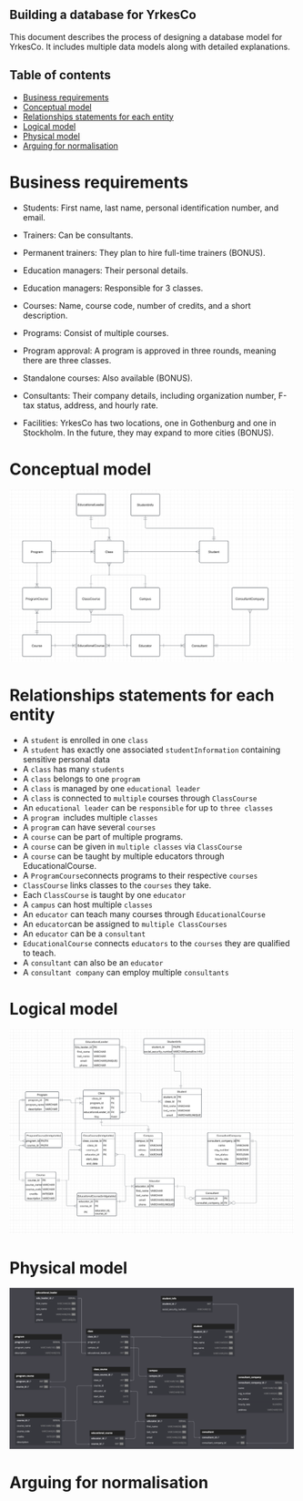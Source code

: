 ## Building a database for YrkesCo

This document describes the process of designing a database model for YrkesCo. It includes multiple data models along with detailed explanations.

## Table of contents
- [Business requirements](#business-requirements)
- [Conceptual model](#conceptual-model)
- [Relationships statements for each entity](#relationships-statements-for-each-entity)
- [Logical model](#logical-model)
- [Physical model](#physical-model)
- [Arguing for normalisation](#arguing-for-normalisation)

# Business requirements

- Students: First name, last name, personal identification number, and email.

- Trainers: Can be consultants.

- Permanent trainers: They plan to hire full-time trainers (BONUS).

- Education managers: Their personal details.

- Education managers: Responsible for 3 classes.

- Courses: Name, course code, number of credits, and a short description.

- Programs: Consist of multiple courses.

- Program approval: A program is approved in three rounds, meaning there are three classes.

- Standalone courses: Also available (BONUS).

- Consultants: Their company details, including organization number, F-tax status, address, and hourly rate.

- Facilities: YrkesCo has two locations, one in Gothenburg and one in Stockholm. In the future, they may expand to more cities (BONUS).

# Conceptual model

<img src = "./yh_labb_assets/conceptual_diagram.png" width=500>

# Relationships statements for each entity

- A `student` is enrolled in one `class`
- A `student` has exactly one associated `studentInformation` containing sensitive personal data
- A `class` has many `students`
- A `class` belongs to one `program`
- A `class` is managed by one `educational leader`
- A `class` is connected to `multiple` courses through `ClassCourse`
- An `educational leader` can be `responsible` for up to `three classes`
- A `program `includes multiple `classes`
- A `program` can have several `courses`
- A `course` can be part of multiple programs.
- A `course` can be given in `multiple classes` via `ClassCourse`
- A `course` can be taught by multiple educators through EducationalCourse.
- A `ProgramCourse`connects programs to their respective `courses`
- `ClassCourse` links classes to the `courses` they take.
- Each `ClassCourse` is taught by one `educator`
- A `campus` can host multiple `classes`
- An `educator` can teach many courses through `EducationalCourse`
- An `educator`can be assigned to `multiple ClassCourses`
- An `educator` can be a `consultant`
- `EducationalCourse` connects `educators` to the `courses` they are qualified to teach.
- A `consultant` can also be an `educator`
- A `consultant company` can employ multiple `consultants`

# Logical model

<img src = "./yh_labb_assets/logical_diagram.png" width=500>

# Physical model

<img src = "./yh_labb_assets/physical_diagram.png" width=500>

# Arguing for normalisation